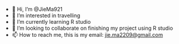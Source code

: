 - 👋 Hi, I’m @JieMa921
- 👀 I’m interested in travelling
- 🌱 I’m currently learning R studio
- 💞️ I’m looking to collaborate on finishing my project using R studio
- 📫 How to reach me, this is my email: jie.ma2209@gmail.com

<!---
JieMa921/JieMa921 is a ✨ special ✨ repository because its `README.md` (this file) appears on your GitHub profile.
You can click the Preview link to take a look at your changes.
--->
